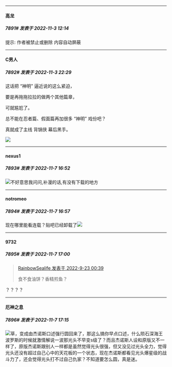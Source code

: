 

*****

####  高龙  
##### 7891#       发表于 2022-11-3 12:14

提示: 作者被禁止或删除 内容自动屏蔽

*****

####  C男人  
##### 7892#       发表于 2022-11-3 22:29

这话把 “神明” 逼近说的这么紧迫，

要是再拖拖拉拉的做两个其他篇章，

可就尴尬了。

总不能在忍者篇、假面篇再加很多 “神明” 戏份吧？

真就成了主线  背锅侠  幕后黑手。

<img src="https://static.saraba1st.com/image/smiley/face2017/068.png" referrerpolicy="no-referrer">

*****

####  nexus1  
##### 7893#       发表于 2022-11-7 16:52

<img src="https://static.saraba1st.com/image/smiley/face2017/004.gif" referrerpolicy="no-referrer">不好意思我问问,补漫的话,有没有下载的地方

*****

####  notromeo  
##### 7894#       发表于 2022-11-7 16:57

现在哪里能看连载？贴吧已经卸载了<img src="https://static.saraba1st.com/image/smiley/face2017/037.png" referrerpolicy="no-referrer">

*****

####  9732  
##### 7895#       发表于 2022-11-7 17:00

<blockquote><a href="httphttps://bbs.saraba1st.com/2b/forum.php?mod=redirect&amp;goto=findpost&amp;pid=57604761&amp;ptid=1477016" target="_blank">RainbowSealife 发表于 2022-9-23 00:39</a>

食不食油饼？香精煎鱼？</blockquote>
？？？？



*****

####  厄神之息  
##### 7896#       发表于 2022-11-7 17:15

<img src="https://static.saraba1st.com/image/smiley/face2017/067.png" referrerpolicy="no-referrer">草，变成由杰诺斯口述强行圆回来了，那这么搞你早点口述，什么陨石深海王波罗斯的时候就激情解说一波那光头不早变s级了？而且杰诺斯人设和原版又不一样了，原版杰诺斯跟别人一样都是虽然觉得光头很强，但又没见过光头全力，觉得光头还没有超过自己心中的天花板的一个状态，现在杰诺斯都看见光头爆星级的战斗力了，还会觉得光头打不过自己仇家？不知道要怎么圆，真是迷。

